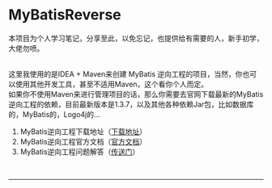 # MyBatisReverse
本项目为个人学习笔记，分享至此，以免忘记，也提供给有需要的人，新手初学，大佬勿喷。

<br>
这里我使用的是IDEA + Maven来创建 MyBatis 逆向工程的项目，当然，你也可以使用其他开发工具，甚至不适用Maven，这个看你个人而定。
<br>
如果你不使用Maven来进行管理项目的话，那么你需要去官网下载最新的MyBatis逆向工程的依赖，目前最新版本是1.3.7，以及其他各种依赖Jar包，比如数据库的，MyBatis的，Logo4j的...

1. MyBatis逆向工程下载地址（[下载地址](https://github.com/mybatis/generator/releases "MyBatis逆向工程下载地址")）
2. MyBatis逆向工程官方文档（[官方文档](http://www.mybatis.org/generator/ "MyBatis逆向工程官方文档")）
3. MyBatis逆向工程问题解答（[传送门](http://www.baidu.com "MyBatis逆向工程万能解决")）

<br><hr>
